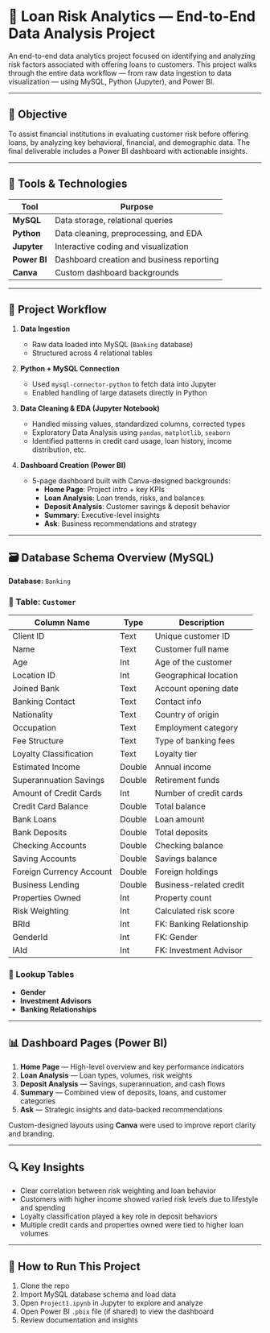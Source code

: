 # 🏦 Loan Risk Analytics — End-to-End Data Analysis Project

An end-to-end data analytics project focused on identifying and analyzing risk factors associated with offering loans to customers. This project walks through the entire data workflow — from raw data ingestion to data visualization — using MySQL, Python (Jupyter), and Power BI.

---

## 🎯 Objective

To assist financial institutions in evaluating customer risk before offering loans, by analyzing key behavioral, financial, and demographic data. The final deliverable includes a Power BI dashboard with actionable insights.

---

## 🧰 Tools & Technologies

| Tool         | Purpose                                 |
|--------------|------------------------------------------|
| **MySQL**    | Data storage, relational queries         |
| **Python**   | Data cleaning, preprocessing, and EDA    |
| **Jupyter**  | Interactive coding and visualization     |
| **Power BI** | Dashboard creation and business reporting |
| **Canva**    | Custom dashboard backgrounds              |

---

## 🔄 Project Workflow

1. **Data Ingestion**
   - Raw data loaded into MySQL (`Banking` database)
   - Structured across 4 relational tables

2. **Python + MySQL Connection**
   - Used `mysql-connector-python` to fetch data into Jupyter
   - Enabled handling of large datasets directly in Python

3. **Data Cleaning & EDA (Jupyter Notebook)**
   - Handled missing values, standardized columns, corrected types
   - Exploratory Data Analysis using `pandas`, `matplotlib`, `seaborn`
   - Identified patterns in credit card usage, loan history, income distribution, etc.

4. **Dashboard Creation (Power BI)**
   - 5-page dashboard built with Canva-designed backgrounds:
     - **Home Page**: Project intro + key KPIs
     - **Loan Analysis**: Loan trends, risks, and balances
     - **Deposit Analysis**: Customer savings & deposit behavior
     - **Summary**: Executive-level insights
     - **Ask**: Business recommendations and strategy

---

## 🗃️ Database Schema Overview (MySQL)

**Database:** `Banking`

### 🔹 Table: `Customer`
| Column Name                  | Type     | Description                        |
|-----------------------------|----------|------------------------------------|
| Client ID                   | Text     | Unique customer ID                 |
| Name                        | Text     | Customer full name                 |
| Age                         | Int      | Age of the customer                |
| Location ID                 | Int      | Geographical location              |
| Joined Bank                 | Text     | Account opening date               |
| Banking Contact             | Text     | Contact info                       |
| Nationality                 | Text     | Country of origin                  |
| Occupation                  | Text     | Employment category                |
| Fee Structure               | Text     | Type of banking fees               |
| Loyalty Classification      | Text     | Loyalty tier                       |
| Estimated Income            | Double   | Annual income                      |
| Superannuation Savings      | Double   | Retirement funds                   |
| Amount of Credit Cards      | Int      | Number of credit cards             |
| Credit Card Balance         | Double   | Total balance                      |
| Bank Loans                  | Double   | Loan amount                        |
| Bank Deposits               | Double   | Total deposits                     |
| Checking Accounts           | Double   | Checking balance                   |
| Saving Accounts             | Double   | Savings balance                    |
| Foreign Currency Account    | Double   | Foreign holdings                   |
| Business Lending            | Double   | Business-related credit            |
| Properties Owned            | Int      | Property count                     |
| Risk Weighting              | Int      | Calculated risk score              |
| BRId                        | Int      | FK: Banking Relationship           |
| GenderId                    | Int      | FK: Gender                         |
| IAId                        | Int      | FK: Investment Advisor             |

### 🔹 Lookup Tables
- **Gender**  
- **Investment Advisors**  
- **Banking Relationships**

---

## 📊 Dashboard Pages (Power BI)

1. **Home Page** — High-level overview and key performance indicators
2. **Loan Analysis** — Loan types, volumes, risk weights
3. **Deposit Analysis** — Savings, superannuation, and cash flows
4. **Summary** — Combined view of deposits, loans, and customer categories
5. **Ask** — Strategic insights and data-backed recommendations

Custom-designed layouts using **Canva** were used to improve report clarity and branding.

---

## 🔍 Key Insights

- Clear correlation between risk weighting and loan behavior
- Customers with higher income showed varied risk levels due to lifestyle and spending
- Loyalty classification played a key role in deposit behaviors
- Multiple credit cards and properties owned were tied to higher loan volumes

---

## 🚀 How to Run This Project

1. Clone the repo
2. Import MySQL database schema and load data
3. Open `Project1.ipynb` in Jupyter to explore and analyze
4. Open Power BI `.pbix` file (if shared) to view the dashboard
5. Review documentation and insights
